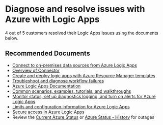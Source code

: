 <properties
    pageTitle="Diagnose and resolve issues with Azure with Logic Apps"
    description="Diagnose and resolve issues with Azure with Logic Apps"
    service=""
    resource=""
    authors="ScottAzure"
    ms.author="aaronmax"
    displayOrder=""
    selfHelpType="generic"
    supportTopicIds="32588741,32588753,32588756,32588759,32588750,32588757,32588768,32588740,32588765,32588764,32588748"
    resourceTags=""
    productPesIds="15791"
    cloudEnvironments="public, Fairfax"
    articleId="f7517214-4e34-48f3-9ce4-3f84fb92275e"
/>

# Diagnose and resolve issues with Azure with Logic Apps

4 out of 5 customers resolved their Logic Apps issues using the documents below.<br>

## **Recommended Documents**

* [Connect to on-premises data sources from Azure Logic Apps](https://docs.microsoft.com/azure/logic-apps/logic-apps-gateway-connection)<br>
* [Overview of Connector](https://docs.microsoft.com/connectors/)<br>
* [Create and deploy logic apps with Azure Resource Manager templates](https://docs.microsoft.com/azure/logic-apps/logic-apps-create-deploy-azure-resource-manager-templates)<br>
* [Troubleshoot and diagnose workflow failures](https://docs.microsoft.com/azure/logic-apps/logic-apps-diagnosing-failures)<br>
* [Azure Logic Apps Documentation](https://docs.microsoft.com/azure/logic-apps/)<br>
* [Common scenarios, examples, tutorials, and walkthroughs](https://docs.microsoft.com/azure/logic-apps/logic-apps-examples-and-scenarios)<br>
* [Monitor status, set up diagnostics logging, and turn on alerts for Azure Logic Apps](https://docs.microsoft.com/azure/logic-apps/logic-apps-monitor-your-logic-apps)<br>
* [Limits and configuration information for Azure Logic Apps](https://docs.microsoft.com/azure/logic-apps/logic-apps-limits-and-config)<br>
* [Secure access in Azure Logic Apps](https://docs.microsoft.com/azure/logic-apps/logic-apps-securing-a-logic-app)<br>
* Review the [Current Azure Status](https://azure.microsoft.com/status/) or [Azure Status - History](https://azure.microsoft.com/status/history/) for outages
